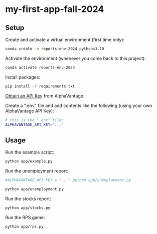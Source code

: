 # my-first-app-fall-2024

## Setup

Create and activate a virtual environment (first time only):

```sh
conda create -n reports-env-2024 python=3.10
```

Activate the environment (whenever you come back to this project): 

```sh
conda activate reports-env-2024
```

Install packages:

```sh
pip install -r requirements.txt
```

[Obtain an API Key](https://www.alphavantage.co/support/#api-key) from AlphaVantage.

Create a ".env" file and add contents like the following (using your own AlphaVantage API Key):

```sh
# this is the ".env" file:
ALPHAVANTAGE_API_KEY="..."
```

## Usage

Run the example script:

```sh
python app/example.py
```


Run the unemployment report:

```sh
#ALPHAVANTAGE_API_KEY = "..." python app/unemployment.py

python app/unemployment.py
```

Run the stocks report:

```sh
python app/stocks.py
```

Run the RPS game:
```sh
python app/rps.py
```